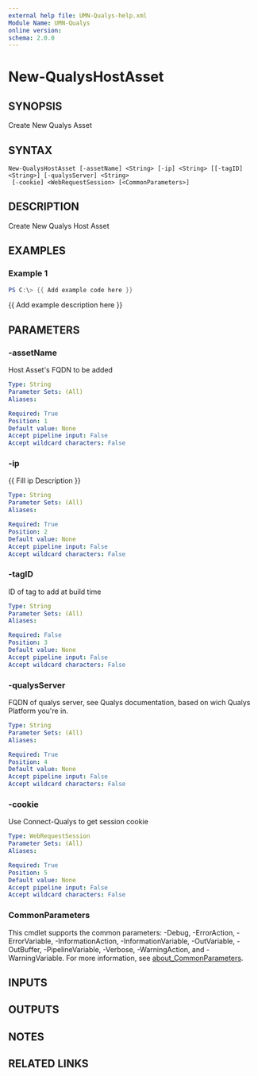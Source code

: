 ```yaml
---
external help file: UMN-Qualys-help.xml
Module Name: UMN-Qualys
online version:
schema: 2.0.0
---
```


# New-QualysHostAsset

## SYNOPSIS
Create New Qualys Asset

## SYNTAX

```
New-QualysHostAsset [-assetName] <String> [-ip] <String> [[-tagID] <String>] [-qualysServer] <String>
 [-cookie] <WebRequestSession> [<CommonParameters>]
```

## DESCRIPTION
Create New Qualys Host Asset

## EXAMPLES

### Example 1
```powershell
PS C:\> {{ Add example code here }}
```

{{ Add example description here }}

## PARAMETERS

### -assetName
Host Asset's FQDN to be added

```yaml
Type: String
Parameter Sets: (All)
Aliases:

Required: True
Position: 1
Default value: None
Accept pipeline input: False
Accept wildcard characters: False
```

### -ip
{{ Fill ip Description }}

```yaml
Type: String
Parameter Sets: (All)
Aliases:

Required: True
Position: 2
Default value: None
Accept pipeline input: False
Accept wildcard characters: False
```

### -tagID
ID of tag to add at build time

```yaml
Type: String
Parameter Sets: (All)
Aliases:

Required: False
Position: 3
Default value: None
Accept pipeline input: False
Accept wildcard characters: False
```

### -qualysServer
FQDN of qualys server, see Qualys documentation, based on wich Qualys Platform you're in.

```yaml
Type: String
Parameter Sets: (All)
Aliases:

Required: True
Position: 4
Default value: None
Accept pipeline input: False
Accept wildcard characters: False
```

### -cookie
Use Connect-Qualys to get session cookie

```yaml
Type: WebRequestSession
Parameter Sets: (All)
Aliases:

Required: True
Position: 5
Default value: None
Accept pipeline input: False
Accept wildcard characters: False
```

### CommonParameters
This cmdlet supports the common parameters: -Debug, -ErrorAction, -ErrorVariable, -InformationAction, -InformationVariable, -OutVariable, -OutBuffer, -PipelineVariable, -Verbose, -WarningAction, and -WarningVariable. For more information, see [about_CommonParameters](http://go.microsoft.com/fwlink/?LinkID=113216).

## INPUTS

## OUTPUTS

## NOTES

## RELATED LINKS
